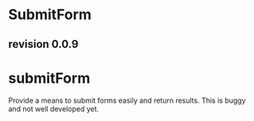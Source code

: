 SubmitForm
============
revision 0.0.9
--------------

# submitForm

Provide a means to submit forms easily and return results. This is buggy and not well developed yet.
